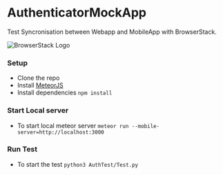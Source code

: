 # AuthenticatorMockApp

Test Syncronisation between Webapp and MobileApp with BrowserStack.

![BrowserStack Logo](https://d98b8t1nnulk5.cloudfront.net/production/images/layout/logo-header.png?1469004780)

### Setup

* Clone the repo
* Install [MeteorJS](https://www.meteor.com/developers/install)
* Install dependencies `npm install`


### Start Local server

- To start local meteor server `meteor run --mobile-server=http://localhost:3000`

### Run Test

- To start the test `python3 AuthTest/Test.py`
